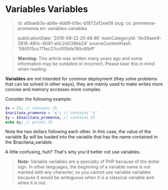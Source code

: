 Variables Variables
===================

> id: a0baeb3a-ab6e-4dd9-b1bc-b1872a12ee08
> slug:
> 	cs: promenna-promenna
> 	en: variables-variables
> 
> publicationDate: '2019-08-22 20:48:46'
> mainCategoryId: '0e39aee9-2818-480c-8081-e0c2d039bb24'
> sourceContentHash: '590515cc711ec27cc0f0bfe190c8fbff'

> **Warning:** This article was written many years ago and some information may be outdated or incorrect. Please bear this in mind when reading.

**Variables** are not intended for common deployment (they solve problems that can be solved in other ways), they are mainly used to make writes more concise and memory accesses more complex.

Consider the following example:

```php
$x = 25; // contains 25
$nacitana_promenna = 'x'; // contains "x"
$y = $$nacitana_promenna; // contains 25
echo $y; // prints 25
```


Note the two dollars following each other. In this case, the value of the variable $y will be loaded into the variable that has the name contained in the $nacitana_variable.

A little confusing, huh? That's why you'd better not use variables.
> **Note:** Variable variables are a specialty of PHP because of the dollar sign. In other languages, the beginning of a variable name is not marked with any character, so you cannot use variable variables because it would be ambiguous when it is a classical variable and when it is not.
